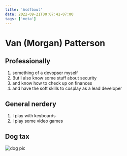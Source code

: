 ```yaml
---
title: 'Asdfbout'
date: 2022-09-21T00:07:41-07:00
tags: ['meta']
---
```


# Van (Morgan) Patterson

## Professionally

1. something of a devopser myself
1. But I also know some stuff about security
1. and know how to check up on finances
1. and have the soft skills to cosplay as a lead developer

## General nerdery

1. I play with keyboards
1. I play some video games

## Dog tax

![dog pic](/dogTax.jpg)
